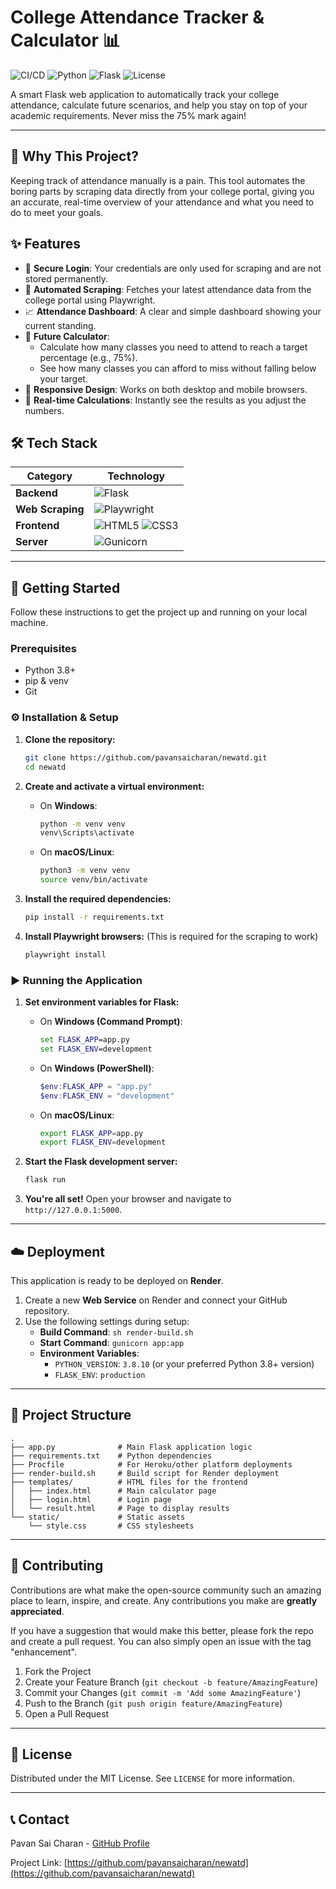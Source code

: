 # College Attendance Tracker & Calculator 📊

![CI/CD](https://img.shields.io/badge/build-passing-brightgreen)
![Python](https://img.shields.io/badge/python-3.8+-blue.svg)
![Flask](https://img.shields.io/badge/flask-3.1.0-orange)
![License](https://img.shields.io/badge/license-MIT-green)

A smart Flask web application to automatically track your college attendance, calculate future scenarios, and help you stay on top of your academic requirements. Never miss the 75% mark again!




---

## 🤔 Why This Project?

Keeping track of attendance manually is a pain. This tool automates the boring parts by scraping data directly from your college portal, giving you an accurate, real-time overview of your attendance and what you need to do to meet your goals.

## ✨ Features

*   🔐 **Secure Login**: Your credentials are only used for scraping and are not stored permanently.
*   🤖 **Automated Scraping**: Fetches your latest attendance data from the college portal using Playwright.
*   📈 **Attendance Dashboard**: A clear and simple dashboard showing your current standing.
*   🧮 **Future Calculator**:
    *   Calculate how many classes you need to attend to reach a target percentage (e.g., 75%).
    *   See how many classes you can afford to miss without falling below your target.
*   📱 **Responsive Design**: Works on both desktop and mobile browsers.
*   🔄 **Real-time Calculations**: Instantly see the results as you adjust the numbers.

## 🛠️ Tech Stack

| Category         | Technology                                                              |
| ---------------- | ----------------------------------------------------------------------- |
| **Backend**      | ![Flask](https://img.shields.io/badge/-Flask-000000?style=flat-square&logo=flask) |
| **Web Scraping** | ![Playwright](https://img.shields.io/badge/-Playwright-2EAD33?style=flat-square&logo=playwright) |
| **Frontend**     | ![HTML5](https://img.shields.io/badge/-HTML5-E34F26?style=flat-square&logo=html5) ![CSS3](https://img.shields.io/badge/-CSS3-1572B6?style=flat-square&logo=css3) |
| **Server**       | ![Gunicorn](https://img.shields.io/badge/-Gunicorn-499848?style=flat-square&logo=gunicorn) |

---

## 🚀 Getting Started

Follow these instructions to get the project up and running on your local machine.

### Prerequisites

*   Python 3.8+
*   pip & venv
*   Git

### ⚙️ Installation & Setup

1.  **Clone the repository:**
    ```sh
    git clone https://github.com/pavansaicharan/newatd.git
    cd newatd
    ```

2.  **Create and activate a virtual environment:**
    *   On **Windows**:
        ```sh
        python -m venv venv
        venv\Scripts\activate
        ```
    *   On **macOS/Linux**:
        ```sh
        python3 -m venv venv
        source venv/bin/activate
        ```

3.  **Install the required dependencies:**
    ```sh
    pip install -r requirements.txt
    ```

4.  **Install Playwright browsers:** (This is required for the scraping to work)
    ```sh
    playwright install
    ```

### ▶️ Running the Application

1.  **Set environment variables for Flask:**
    *   On **Windows (Command Prompt)**:
        ```cmd
        set FLASK_APP=app.py
        set FLASK_ENV=development
        ```
    *   On **Windows (PowerShell)**:
        ```powershell
        $env:FLASK_APP = "app.py"
        $env:FLASK_ENV = "development"
        ```
    *   On **macOS/Linux**:
        ```sh
        export FLASK_APP=app.py
        export FLASK_ENV=development
        ```

2.  **Start the Flask development server:**
    ```sh
    flask run
    ```

3.  **You're all set!** Open your browser and navigate to `http://127.0.0.1:5000`.

---

## ☁️ Deployment

This application is ready to be deployed on **Render**.

1.  Create a new **Web Service** on Render and connect your GitHub repository.
2.  Use the following settings during setup:
    *   **Build Command**: `sh render-build.sh`
    *   **Start Command**: `gunicorn app:app`
    *   **Environment Variables**:
        *   `PYTHON_VERSION`: `3.8.10` (or your preferred Python 3.8+ version)
        *   `FLASK_ENV`: `production`

---

## 📁 Project Structure

```
.
├── app.py              # Main Flask application logic
├── requirements.txt    # Python dependencies
├── Procfile            # For Heroku/other platform deployments
├── render-build.sh     # Build script for Render deployment
├── templates/          # HTML files for the frontend
│   ├── index.html      # Main calculator page
│   ├── login.html      # Login page
│   └── result.html     # Page to display results
└── static/             # Static assets
    └── style.css       # CSS stylesheets
```

---

## 🙌 Contributing

Contributions are what make the open-source community such an amazing place to learn, inspire, and create. Any contributions you make are **greatly appreciated**.

If you have a suggestion that would make this better, please fork the repo and create a pull request. You can also simply open an issue with the tag "enhancement".

1.  Fork the Project
2.  Create your Feature Branch (`git checkout -b feature/AmazingFeature`)
3.  Commit your Changes (`git commit -m 'Add some AmazingFeature'`)
4.  Push to the Branch (`git push origin feature/AmazingFeature`)
5.  Open a Pull Request

---

## 📄 License

Distributed under the MIT License. See `LICENSE` for more information.

---

## 📞 Contact

Pavan Sai Charan - [GitHub Profile](https://github.com/pavansaicharan)

Project Link: [https://github.com/pavansaicharan/newatd](https://github.com/pavansaicharan/newatd) 